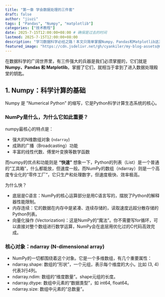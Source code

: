 ```yaml
---
title: "第一章 学会数据处理的三件套"
draft: false
author: "jiuzi"
tags: [ "Pandas", "Numpy", "matplotlib"]
categories: ["技术教程"]
date: 2025-7-15T12:00:00+08:00 # 确保是过去的时间
lastmod: 2025-7-15T12:00:00+08:00 
description: "学习数据科学必经之路！本文只简单掌握Numpy、Pandas和Matplotlib这三个Python数据处理核心库的基础用法。"
featured_image: "https://cdn.jsdelivr.net/gh/cyankiler/my-blog-assets@main/images/pandas.png"
---
```



在数据科学的广阔世界里，有三件强大的兵器是我们必须掌握的，它们就是 **Numpy、Pandas 和 Matplotlib**。掌握了它们，就相当于拿到了进入数据处理殿堂的钥匙。

## 1. Numpy：科学计算的基础
Numpy 是 "Numerical Python" 的缩写，它是Python科学计算生态系统的核心。

### NumPy是什么，为什么它如此重要？

numpy最核心的特点是：
- 强大的N维数组对象 (`ndarray`)
- 成熟的广播（Broadcasting）功能
- 丰富的线性代数、傅里叶变换等数学函数

而numpy的优点和功能则是 **“快速”**
想象一下，Python的列表（List）是一个普通的“工具箱”，什么都能放，但速度一般。而NumPy的数组（ndarray）则是一个高度专业化的“零件工厂”，它只生产和处理数字，但速度极快、效率极高。

为什么快？

- 底层是C语言：NumPy的核心运算部分是用C语言写的，摆脱了Python的解释器性能限制。
- 内存连续：它的数据在内存中是紧凑、连续存储的，读取速度远超分散存储的Python列表。
- 向量化操作 (Vectorization)：这是NumPy的“魔法”。你不需要写for循环，可以直接对整个数组进行数学运算，NumPy会在底层用优化过的C代码高效完成。

### 核心对象：ndarray (N-dimensional array)

- NumPy的一切都围绕着这个对象。它是一个多维数组，有几个重要属性：
- ndarray.shape: 数组的“形状”，一个元组，表示每个维度的大小。比如 (3, 4) 代表3行4列。
- ndarray.ndim: 数组的“维度数量”。shape元组的长度。
- ndarray.dtype: 数组中元素的“数据类型”，如 int64, float64。
- ndarray.size: 数组中元素的“总数量”。

